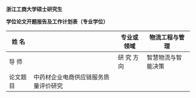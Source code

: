 **浙江工商大学硕士研究生**

**学位论文开题报告及工作计划表（专业学位）**

 

| 姓  名   |                                      | 专业或领域  | 物流工程与管理     |
| -------- | ------------------------------------ | ----------- | ------------------ |
| 导  师   |                                      | 研 究 方 向 | 智慧物流与智能决策 |
| 论文题目 | 中药材企业电商供应链服务质量评价研究 |             |                    |